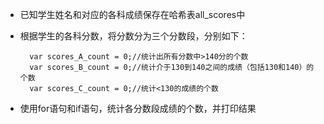- 已知学生姓名和对应的各科成绩保存在哈希表all\_scores中
- 根据学生的各科分数，将分数分为三个分数段，分别如下：

        var scores_A_count = 0;//统计出所有分数中>140分的个数
        var scores_B_count = 0;//统计介于130到140之间的成绩（包括130和140）的个数
        var scores_C_count = 0;//统计<130的成绩的个数

- 使用for语句和if语句，统计各分数段成绩的个数，并打印结果